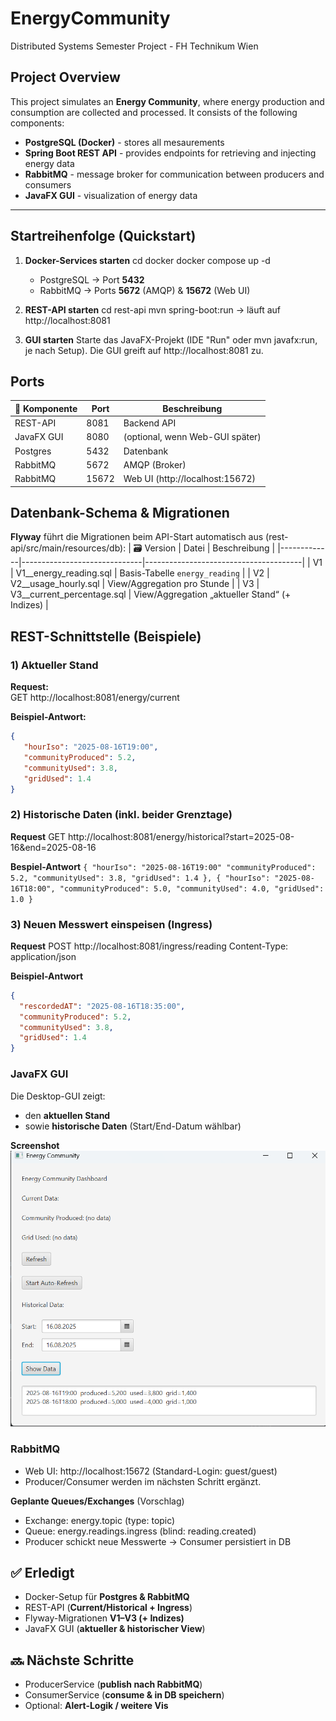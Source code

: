 # EnergyCommunity

Distributed Systems Semester Project - FH Technikum Wien

## Project Overview
This project simulates an **Energy Community**, where energy production and consumption are collected and processed.
It consists of the following components:

- **PostgreSQL (Docker)** - stores all mesaurements
- **Spring Boot REST API** - provides endpoints for retrieving and injecting energy data
- **RabbitMQ** - message broker for communication between producers and consumers
- **JavaFX GUI** - visualization of energy data

---

## Startreihenfolge (Quickstart)
1. **Docker-Services starten**
    cd docker
    docker compose up -d
    - PostgreSQL -> Port **5432**
    - RabbitMQ -> Ports **5672** (AMQP) & **15672** (Web UI)
   
2. **REST-API starten**
    cd rest-api
    mvn spring-boot:run
    -> läuft auf http://localhost:8081
3. **GUI starten**
    Starte das JavaFX-Projekt (IDE "Run" oder mvn javafx:run, je nach Setup).
    Die GUI greift auf http://localhost:8081 zu.
## Ports
   | 🔌 Komponente | Port  | Beschreibung                  |
   |---------------|-------|-------------------------------|
   | REST-API      | 8081  | Backend API                   |
   | JavaFX GUI    | 8080  | (optional, wenn Web-GUI später) |
   | Postgres      | 5432  | Datenbank                     |
   | RabbitMQ      | 5672  | AMQP (Broker)                 |
   | RabbitMQ      | 15672 | Web UI (http://localhost:15672) |

## Datenbank-Schema & Migrationen
**Flyway** führt die Migrationen beim API-Start automatisch aus (rest-api/src/main/resources/db):
   | 🗃️ Version | Datei                        | Beschreibung                          |
   |-------------|------------------------------|---------------------------------------|
   | V1          | V1__energy_reading.sql       | Basis-Tabelle `energy_reading`        |
   | V2          | V2__usage_hourly.sql         | View/Aggregation pro Stunde           |
   | V3          | V3__current_percentage.sql   | View/Aggregation „aktueller Stand“ (+ Indizes) |

## REST-Schnittstelle (Beispiele)

### 1) Aktueller Stand
**Request:**  
GET http://localhost:8081/energy/current

**Beispiel-Antwort:**
``` json
{
   "hourIso": "2025-08-16T19:00",
   "communityProduced": 5.2,
   "communityUsed": 3.8,
   "gridUsed": 1.4
}
```
### 2) Historische Daten (inkl. beider Grenztage)
**Request**
GET http://localhost:8081/energy/historical?start=2025-08-16&end=2025-08-16

**Bespiel-Antwort**
``
{
    "hourIso": "2025-08-16T19:00"
    "communityProduced": 5.2,
    "communityUsed": 3.8,
    "gridUsed": 1.4
},
{
    "hourIso": "2025-08-16T18:00",
    "communityProduced": 5.0,
    "communityUsed": 4.0,
    "gridUsed": 1.0
}
``
### 3) Neuen Messwert einspeisen (Ingress)
**Request**
POST http://localhost:8081/ingress/reading
Content-Type: application/json

**Beispiel-Antwort**
``` json
{
  "rescordedAT": "2025-08-16T18:35:00",
  "communityProduced": 5.2,
  "communityUsed": 3.8,
  "gridUsed": 1.4
}
```
### JavaFX GUI
Die Desktop-GUI zeigt:
- den **aktuellen Stand**
- sowie **historische Daten** (Start/End-Datum wählbar)

**Screenshot**
![img.png](img/img.png)

### RabbitMQ
- Web UI: http://localhost:15672 (Standard-Login: guest/guest)
- Producer/Consumer werden im nächsten Schritt ergänzt.

**Geplante Queues/Exchanges** (Vorschlag)
- Exchange: energy.topic (type: topic)
- Queue: energy.readings.ingress (blind: reading.created)
- Producer schickt neue Messwerte -> Consumer persistiert in DB

## ✅ Erledigt

- Docker-Setup für **Postgres & RabbitMQ**
- REST-API (**Current/Historical + Ingress**)
- Flyway-Migrationen **V1–V3 (+ Indizes)**
- JavaFX GUI (**aktueller & historischer View**)

## 🔜 Nächste Schritte

- ProducerService (**publish nach RabbitMQ**)
- ConsumerService (**consume & in DB speichern**)
- Optional: **Alert-Logik / weitere Vis**
